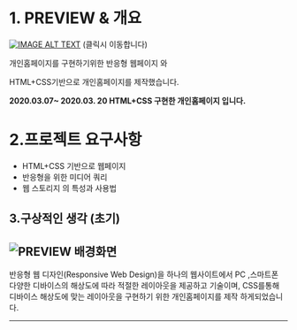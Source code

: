 # 1. **PREVIEW & 개요**
[![IMAGE ALT TEXT](https://user-images.githubusercontent.com/62824389/111893986-4b45a300-8a4a-11eb-9e1a-60ed238e8bc7.jpg)](https://www.youtube.com/watch?v=ukYkSyBNZZY "Video Title")
(클릭시 이동합니다)

개인홈페이지를 구현하기위한 반응형 웹페이지 와  

HTML+CSS기반으로 개인홈페이지를 제작했습니다.

**2020.03.07~ 2020.03. 20  HTML+CSS 구현한 개인홈페이지 입니다.**

# 2.프로젝트 요구사항

- HTML+CSS 기반으로 웹페이지
- 반응형을 위한 미디어 쿼리
- 웹 스토리지 의 특성과 사용법

## 3.구상적인 생각 (초기)
![PREVIEW 배경화면](https://user-images.githubusercontent.com/62824389/111893818-b8583900-8a48-11eb-9a95-edeae2c81d20.jpg)
---
반응형 웹 디자인(Responsive Web Design)을 하나의 웹사이트에서 PC ,스마트폰 다양한 디바이스의 해상도에 따라 적절한 레이아웃을 제공하고 기술이며, CSS를통해 디바이스 해상도에 맞는 레이아웃을 구현하기 위한 개인홈페이지를 제작 하게되었습니다.

---
